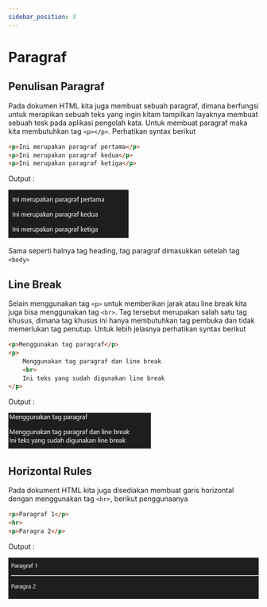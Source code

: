 ```yaml
---
sidebar_position: 3
---
```


# Paragraf

## Penulisan Paragraf
Pada dokumen HTML kita juga membuat sebuah paragraf, dimana berfungsi untuk merapikan sebuah teks yang ingin kitam tampilkan layaknya membuat sebuah tesk pada aplikasi pengolah kata. Untuk membuat paragraf maka kita membutuhkan tag `<p></p>`. Perhatikan syntax berikut

```html
<p>Ini merupakan paragraf pertama</p>
<p>Ini merupakan paragraf kedua</p>
<p>Ini merupakan paragraf ketiga</p>
```

Output :

![paragraf](../../../img/html/paragraf.jpg)

Sama seperti halnya tag heading, tag paragraf dimasukkan setelah tag `<body>`

## Line Break
Selain menggunakan tag `<p>` untuk memberikan jarak atau line break kita juga bisa menggunakan tag `<br>`. Tag tersebut merupakan salah satu tag khusus, dimana tag khusus ini hanya membutuhkan tag pembuka dan tidak memerlukan tag penutup. Untuk lebih jelasnya perhatikan syntax berikut 

```html
<p>Menggunakan tag paragraf</p>
<p>
    Menggunakan tag paragraf dan line break
    <br>
    Ini teks yang sudah digunakan line break
</p>
```

Output :

![line-break](../../../img/html/line-break.jpg)

## Horizontal Rules
Pada dokument HTML kita juga disediakan membuat garis horizontal dengan menggunakan tag `<hr>`, berikut penggunaanya

```html
<p>Paragraf 1</p>
<hr>
<p>Paragra 2</p>
```

Output :

![horizontal-rule](../../../img/html/horizontal-rule.jpg)